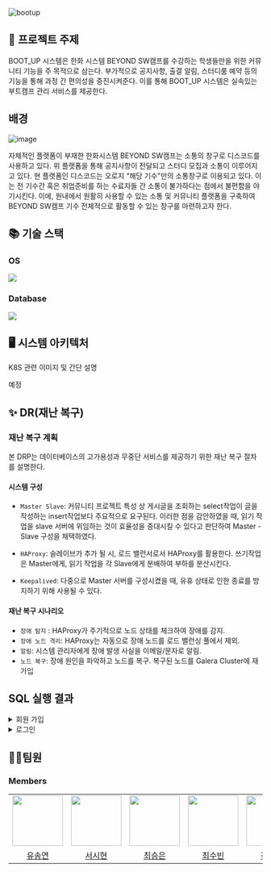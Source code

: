 

<!--

# Dopamines
<h1 align="center">DB 구현 👍</h1>
> [플레이 데이터] 한화시스템 BEYOND SW캠프 / BOOT_UP

-->

![bootup](https://github.com/beyond-sw-camp/be06-1st-Dopamines-BOOT_UP/assets/125132754/63bb8c42-2a83-42cb-b037-6d42a7d87404)




<!--
==============Todo==============

🎬[CI/CD 시연영상](https://www.youtube.com/watch?v=dhMrKTwNI8U&lc=UgzCJR3WxkvsckRyyO94AaABAg&ab_channel=%EB%94%B0%EB%9D%BC%ED%95%98%EB%A9%B4%EC%84%9C%EB%B0%B0%EC%9A%B0%EB%8A%94IT)  
📃[프로젝트 회고록](블로그주소)

-->

## 📌 프로젝트 주제

BOOT_UP 시스템은 한화 시스템 BEYOND SW캠프를 수강하는 학생들만을 위한 커뮤니티 기능을 주 목적으로 삼는다.
부가적으로 공지사항, 출결 알림, 스터디룸 예약 등의 기능을 통해 과정 간 편의성을 증진시켜준다.
이를 통해 BOOT_UP 시스템은 실속있는 부트캠프 관리 서비스를 제공한다.

## 배경

![image](https://github.com/beyond-sw-camp/be06-1st-Dopamines-BOOT_UP/assets/104816530/a4a9913b-12e5-4b12-afdf-b4300f767453)

자체적인 플랫폼이 부재한 한화시스템 BEYOND SW캠프는 소통의 창구로 디스코드를 사용하고 있다. 위 플랫폼을 통해 공지사항이 전달되고  스터디 모집과 소통이 이루어지고 있다.
현 플랫폼인 디스코드는 오로지 “해당 기수"만의 소통창구로 이용되고 있다. 이는 전 기수간 혹은 취업준비를 하는 수료자들 간 소통이  불가하다는 점에서 불편함을 야기시킨다. 이에, 원내에서 원활히 사용할 수 있는 소통 및 커뮤니티 플랫폼을 구축하여 BEYOND SW캠프 기수 전체적으로 활동할 수 있는 창구를 마련하고자 한다.


## 📚 기술 스택
### OS
<img src="https://img.shields.io/badge/linux-FCC624?style=for-the-badge&logo=linux&logoColor=black"/> 

### Database
<img src="https://img.shields.io/badge/mariaDB-003545?style=for-the-badge&logo=mariaDB&logoColor=white"/>



## 🖥️ 시스템 아키텍처

<!--
==============Todo==============
-->

K8S 관련 이미지 및 간단 설명

예정

## ✨ DR(재난 복구)

### 재난 복구 계획

본 DRP는 데이터베이스의 고가용성과 무중단 서비스를 제공하기 위한 재난 복구 절차를 설명한다.

#### 시스템 구성

- `Master Slave`:
커뮤니티 프로젝트 특성 상 게시글을 조회하는 select작업이 글을 작성하는 insert작업보다 주요적으로 요구된다. 이러한 점을 감안하였을 때, 읽기 작업을 slave 서버에 위임하는 것이 효율성을 증대시킬 수 있다고 판단하여 Master - Slave 구성을 채택하였다.

- `HAProxy`: 
슬레이브가 추가 될 시, 로드 밸런서로서 HAProxy를 활용한다. 쓰기작업은 Master에게, 읽기 작업을 각 Slave에게 분배하여 부하를 분산시킨다.
- `Keepalived`: 
다중으로 Master 서버를 구성시켰을 때, 유휴 상태로 인한 종료를 방지하기 위해 사용될 수 있다.

#### 재난 복구 시나리오

- `장애 탐지` : HAProxy가 주기적으로 노드 상태를 체크하여 장애를 감지.
- `장애 노드 격리`: HAProxy는 자동으로 장애 노드를 로드 밸런싱 풀에서 제외.
- `알림`: 시스템 관리자에게 장애 발생 사실을 이메일/문자로 알림.
- `노드 복구`: 장애 원인을 파악하고 노드를 복구. 복구된 노드를 Galera Cluster에 재가입

<!--
==============Todo==============
- CI : 어떤 과정을 통해 자동으로 테스트 후 결과에 따라 통합 된다는 내용 추가
- CD : 어떤 과정을 통해자동으로 운영중인 서버에 무중단 배포 된다는 내용 추가
-->

## SQL 실행 결과
<!--
==============Todo==============
-->
<details>
<summary>회원 가입</summary>
<div>
<figure align="center"> 
  <img src="z"/>
    <p>~~~ 조회</p>
 </figure>
</div>

</details>

<details>
<summary>로그인</summary>
<div>
<figure align="center"> 
  <img src="z"/>
    <p>~~~ 조회</p>
 </figure>
</div>

</details>

## 🤼‍♂️팀원

### Members
<table>
  <tr>
    <td>
      <a href="https://github.com/syy0O">
        <img src="https://avatars.githubusercontent.com/u/86238720?v=4" width="100" style="max-width: 100%;">
      </a>
    </td>
    <td>
      <a href="https://github.com/SihyunSeo">
        <img src="https://avatars.githubusercontent.com/u/63051137?v=4" width="100" style="max-width: 100%;">
      </a>
    </td>
    <td>
      <a href="https://github.com/xeunnie">
        <img src="https://avatars.githubusercontent.com/u/138289674?v=4" width="100" style="max-width: 100%;">
      </a>
    </td>
    <td>
      <a href="https://github.com/subi930">
        <img src="https://avatars.githubusercontent.com/u/125132754?v=4" width="100" style="max-width: 100%;">
      </a>
    </td>
    <td>
      <a href="https://github.com/706com">
        <img src="https://avatars.githubusercontent.com/u/104816530?v=4" width="100" style="max-width: 100%;">
      </a>
    </td>
  </tr>
  <tr>
    <td align="center">
      <a href="https://github.com/syy0O">유송연</a>
    </td>
    <td align="center">
      <a href="https://github.com/HyunaJo">서시현</a>
    </td>
    <td align="center">
      <a href="https://github.com/yuzzin0121">최승은</a>
    </td>
    <td align="center">
      <a href="https://github.com/subi930">최수빈</a>
    </td>
    <td align="center">
      <a href="https://github.com/subi930">곽동현</a>
    </td>
  </tr>
</table>
<br>

<!--

Team Leader : 🐯**유철수**

Backend : 🐶 **김철수**

Backend : 🐺 **박철수**

Frontend : 🐱 **이철수**

인공지능 : 🦁 **최철수**

-->
